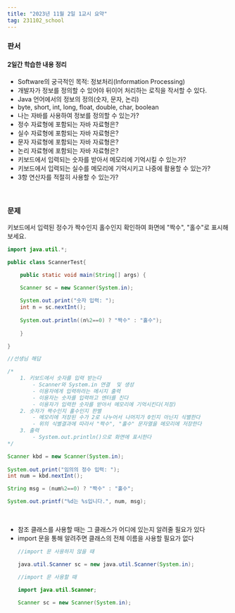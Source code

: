 ```yaml
---
title: "2023년 11월 2일 1교시 요약"
tag: 231102_school
---
```


### 판서
#### 2일간 학습한 내용 정리
- Software의 궁극적인 목적: 정보처리(Information Processing)
- 개발자가 정보를 정의할 수 있어야 뒤이어 처리하는 로직을 작서할 수 있다.
- Java 언어에서의 정보의 정의(숫자, 문자, 논리)
- byte, short, int, long, float, double, char, boolean
- 나는 자바를 사용하여 정보를 정의할 수 있는가?
- 정수 자료형에 포함되는 자바 자료형은?
- 실수 자료형에 포함되는 자바 자료형은?
- 문자 자료형에 포함되는 자바 자료형은?
- 논리 자료형에 포함되는 자바 자료형은?
- 키보드에서 입력되는 숫자를 받아서 메모리에 기억시킬 수 있는가?
- 키보드에서 입력되는 실수를 메모리에 기억시키고 나중에 활용할 수 있는가?
- 3항 연산자를 적절히 사용할 수 있는가?
<br>

### 문제
키보드에서 입력된 정수가 짝수인지 홀수인지 확인하여 화면에 "짝수", "홀수"로 표시해보세요.

```java
import java.util.*;

public class ScannerTest{

	public static void main(String[] args) {

	Scanner sc = new Scanner(System.in);
	
	System.out.print("숫자 입력: ");
	int n = sc.nextInt();
	
	System.out.println((n%2==0) ? "짝수" : "홀수");
	
	}

}

//선생님 해답

/*
	1. 키보드에서 숫자를 입력 받는다
		- Scanner와 System.in 연결  및 생성
		- 이용자에게 입력하라는 메시지 출력
		- 이용자는 숫자를 입력하고 엔터를 친다
		- 이용자가 입력한 숫자를 받아서 메모리에 기억시킨다(저장)
	2. 숫자가 짝수인지 홀수인지 판별
		- 메모리에 저장된 수가 2로 나누어서 나머지가 0인지 아닌지 식별한다
		- 위의 식별결과에 따라서 "짝수", "홀수" 문자열을 메모리에 저장한다
	3. 출력
		- System.out.println()으로 화면에 표시한다
*/

Scanner kbd = new Scanner(System.in);
	
System.out.print("임의의 정수 입력: ");
int num = kbd.nextInt();

String msg = (num%2==0) ? "짝수" : "홀수";

System.out.printf("%d는 %s입니다.", num, msg);
```
<br>

- 참조 클래스를 사용할 때는 그 클래스가 어디에 있는지 알려줄 필요가 있다
- import 문을 통해 알려주면 클래스의 전체 이름을 사용할 필요가 없다
    ```java
    //import 문 사용하지 않을 때

    java.util.Scanner sc = new java.util.Scanner(System.in);

    //import 문 사용할 때

    import java.util.Scanner;

    Scanner sc = new Scanner(System.in);
    ```




